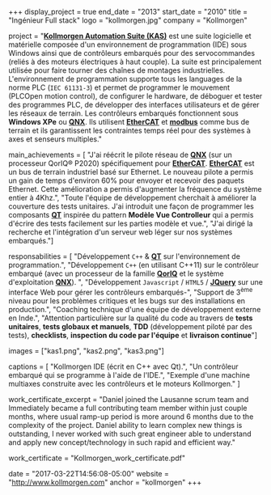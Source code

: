 +++
display_project = true
end_date = "2013"
start_date = "2010"
title = "Ingénieur Full stack"
logo = "kollmorgen.jpg"
company = "Kollmorgen"

project = "[**Kollmorgen Automation Suite (KAS)**](http://www.kollmorgen.com/en-us/products/machine-controls/automation-platform/kollmorgen-automation-suite/kollmorgen-automation-suite-overview/) est une suite logicielle et matérielle composée d'un environnement de programmation (IDE) sous Windows ainsi que de contrôleurs embarqués pour des servocommandes (reliés à des moteurs électriques à haut couple). La suite est principalement utilisée pour faire tourner des chaînes de montages industrielles. L'environnement de programmation supporte tous les languages de la norme PLC (`IEC 61131-3`) et permet de programmer le mouvement (PLCOpen motion control), de configurer le hardware, de déboguer et tester des programmes PLC, de développer des interfaces utilisateurs et de gérer les réseaux de terrain. Les contrôleurs embarqués fonctionnent sous **Windows XPe** ou [**QNX**](http://www.qnx.com). Ils utilisent [**EtherCAT**](https://www.ethercat.org/default.htm) et [**modbus**](http://www.modbus.org/) comme bus de terrain et ils garantissent les contraintes temps réel pour des systèmes à axes et senseurs multiples."

main_achievements = [
  "J'ai réécrit le pilote réseau de [**QNX**](http://www.qnx.com) (sur un processeur QorIQ® P2020) spécifiquement pour [**EtherCAT**](https://www.ethercat.org/default.htm). [**EtherCAT**](https://www.ethercat.org/default.htm) est un bus de terrain industriel basé sur Ethernet. Le nouveau pilote a permis un gain de temps d'environ 60% pour envoyer et recevoir des paquets Ethernet. Cette amélioration a permis d'augmenter la fréquence du système entier à 4Khz.",
  "Toute l'équipe de développement cherchait à améliorer la couverture des tests unitaires. J'ai introduit une façon de programmer les composants [**QT**](https://www.qt.io/) inspirée du pattern **Modèle Vue Controlleur** qui a permis d'écrire des tests facilement sur les parties modèle et vue.",
  "J'ai dirigé la recherche et l'intégration d'un serveur web léger sur nos systèmes embarqués."]

responsabilities = [
  "Développement `C++` & [**QT**](https://www.qt.io/) sur l'environnement de programmation.",
  "Développement `C++` (en utilisant C++11) sur le contrôleur embarqué (avec un processeur de la famille  [**QorIQ**](http://www.nxp.com/products/microcontrollers-and-processors/power-architecture-processors/qoriq-platforms:QORIQ_HOME) et le système d'exploitation [**QNX**](http://www.qnx.com)). ",
  "Développement `Javascript` / `HTML5` / [**JQuery**](https://jquery.com/) sur une interface Web pour gérer les contrôleurs embarqués-",
  "Support de 3<sup>ème</sup> niveau pour les problèmes critiques et les bugs sur des installations en production.",
  "Coaching technique d'une équipe de développement externe en Inde.",
  "Attention particulière sur la qualité du code au travers de **tests unitaires**, **tests globaux et manuels**, **TDD** (développement piloté par des tests), **checklists**, **inspection du code par l'équipe** et **livraison continue**"]

images = ["kas1.png", "kas2.png", "kas3.png"]

captions = [
  "Kollmorgen IDE (écrit en C++ avec Qt).",
  "Un contrôleur embarqué qui se programme à l'aide de l'IDE.",
  "Exemple d'une machine multiaxes construite avec les contrôleurs et le moteurs Kollmorgen."
  ]

work_certificate_excerpt = "Daniel joined the Lausanne scrum team and Immediately became a full contributing team member within just couple months, where usual ramp-up period is more around 6 months due to the complexity of the project. Daniel ability to learn complex new things is outstanding, I never worked with such great engineer able to understand and apply new concept/technology in such rapid and efficient way."

work_certificate = "Kollmorgen_work_certificate.pdf"

date = "2017-03-22T14:56:08-05:00"
website = "http://www.kollmorgen.com"
anchor = "kollmorgen"
+++
